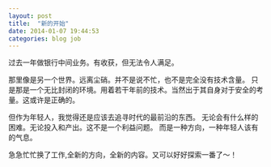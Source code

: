 ```yaml
---
layout: post
title:  "新的开始"
date: 2014-01-07 19:44:53
categories: blog job
---
```



过去一年做银行中间业务。有收获，但无法令人满足。

那里像是另一个世界。远离尘硝。并不是说不忙，也不是完全没有技术含量。
只是那是一个无比封闭的环境。用着若干年前的技术。当然出于其自身对于安全的考量。这或许是正确的。

但作为年轻人，我觉得还是应该去追寻时代的最前沿的东西。
无论会有什么样的困难。无论投入和产出。这不是一个利益问题。
而是一种方向，一种年轻人该有的气息。

急急忙忙换了工作,全新的方向，全新的内容。又可以好好探索一番了～！

